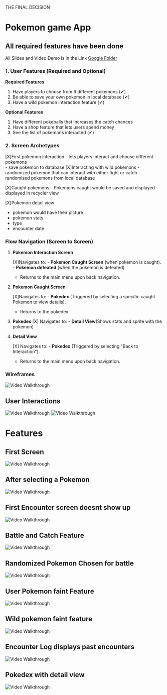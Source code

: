 THE FINAL DECISION

# **Pokemon game App**

## All required features have been done
All Slides and Video Demo is in the Link [Google Folder](https://drive.google.com/drive/folders/1mZiOzZJ0eRM0yxlLxCk7SAEWA4hUAdNc?usp=drive_link)
### 1. User Features (Required and Optional)
**Required Features**

1. Have players to choose from 6 different pokemons       (✔)
2.  Be able to save your own pokemon in local database    (✔)
3.  Have a wild pokemon interaction feature               (✔)

**Optional Features**

1.  Have different pokeballs that increases the catch chances
2.  Have a shop feature that lets users spend money
3.  See the list of pokemons interacted                        (✔)

### 2. Screen Archetypes

   [X]First pokemon interaction
    -   lets players interact and choose different pokemons  
    -   save pokemon to database
   [X]Interacting with wild pokemons
    -   randomized pokemon that can interact with either fight or catch
    - randomized pokemons from local database
    
  [X]Caught pokemons
    - Pokemons caught would be saved and displayed
    - displayed in recycler view
    
  [X]Pokemon detail view
   - pokemon would have their picture
   - pokemon stats
   - type
   - encounter date


### **Flow Navigation** (Screen to Screen)

1.  **Pokemon Interaction Screen**
    
     [X]Navigates to:
        -   **Pokemon Caught Screen** (when pokemon is caught).
        -  **Pokemon defeated** (when the pokemon is defeated)
    -   Returns to the main menu upon back navigation.
2.  **Pokemon Caught Screen**
    
      [X]Navigates to:
        -   **Pokedex** (Triggered by selecting a specific caught Pokemon to view details).
    -   Returns to the pokedex.

3. **Pokedex**
      [X] Navigates to:
          - **Detail View**(Shows stats and sprite with the pokemon)
5.  **Detail View**

    [X]   Navigates to:
        -   **Pokedex** (Triggered by selecting "Back to Interaction").
    -   Returns to the main menu upon back navigation.

   

### Wireframes

<img src='https://i.imgur.com/puTox6f.jpeg' title='Video Walkthrough' width='' alt='Video Walkthrough' />

## User Interactions
<img src='https://i.imgur.com/MBq7dRT.gif' title='Video Walkthrough' width='' alt='Video Walkthrough' />
<img src='https://i.imgur.com/yz3mgDq.gif' title='Video Walkthrough' width='' alt='Video Walkthrough' />

# Features

## First Screen
<img src='https://i.imgur.com/nrXDguX.png' title='Video Walkthrough' width='' alt='Video Walkthrough' />

## After selecting a Pokemon
<img src='https://i.imgur.com/T00oZnc.gif' title='Video Walkthrough' width='' alt='Video Walkthrough' />

## First Encounter screen doesnt show up
<img src='https://i.imgur.com/HnbG86l.gif' title='Video Walkthrough' width='' alt='Video Walkthrough' />

## Battle and Catch Feature
<img src='https://i.imgur.com/bKSTmYs.gif' title='Video Walkthrough' width='' alt='Video Walkthrough' />

## Randomized Pokemon Chosen for battle
<img src='https://i.imgur.com/gOCZyk1.gif' title='Video Walkthrough' width='' alt='Video Walkthrough' />

## User Pokemon faint Feature
<img src='https://i.imgur.com/fNqD9Ad.gif' title='Video Walkthrough' width='' alt='Video Walkthrough' />

## Wild pokemon faint feature

<img src='https://i.imgur.com/xHt4BBM.gif' title='Video Walkthrough' width='' alt='Video Walkthrough' />

## Encounter Log displays past encounters
<img src='https://i.imgur.com/HlA60Ng.gif' title='Video Walkthrough' width='' alt='Video Walkthrough' />

## Pokedex with detail view
<img src='https://i.imgur.com/clGZprM.gif' title='Video Walkthrough' width='' alt='Video Walkthrough' />





